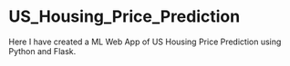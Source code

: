 # US_Housing_Price_Prediction
Here I have created a ML Web App of US Housing Price Prediction using Python and Flask.

